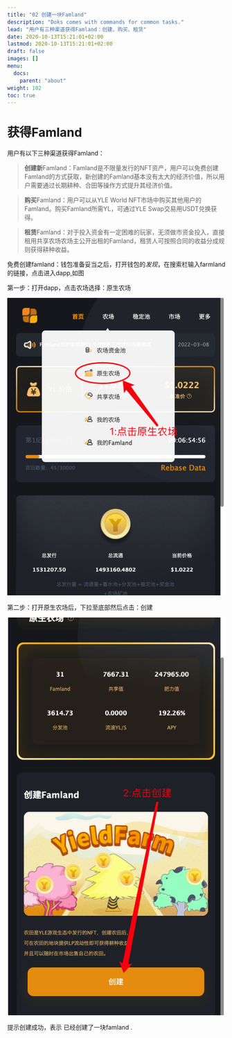 ```yaml
---
title: "02 创建一块Famland"
description: "Doks comes with commands for common tasks."
lead: "用户有三种渠道获得Famland：创建、购买、租赁"
date: 2020-10-13T15:21:01+02:00
lastmod: 2020-10-13T15:21:01+02:00
draft: false
images: []
menu:
  docs:
    parent: "about"
weight: 102
toc: true
---
```

# 获得Famland

用户有以下三种渠道获得Famland：



>**创建新**Famland：Famland是不限量发行的NFT资产，用户可以免费创建Famland的方式获取，新创建的Famland基本没有太大的经济价值，所以用户需要通过长期耕种、合田等操作方式提升其经济价值。



>**购买**Famland：用户可以从YLE World NFT市场中购买其他用户的Famland。购买Famland所需YL，可通过YLE Swap交易用USDT兑换获得。



>**租赁**Famland：对于投入资金有一定困难的玩家，无须做市资金投入，直接租用共享农场农场主公开出租的Famland，租赁人可按照合同的收益分成规则获得耕种收益。

免费创建famland：钱包准备妥当之后，打开钱包的*发现*，在搜索栏输入farmland的链接，点击进入dapp,如图

第一步：打开dapp，点击农场选择：原生农场

![02](02.png)

第二步：打开原生农场后，下拉至底部然后点击：创建

![022](022.png)

提示创建成功，表示 已经创建了一块famland .
